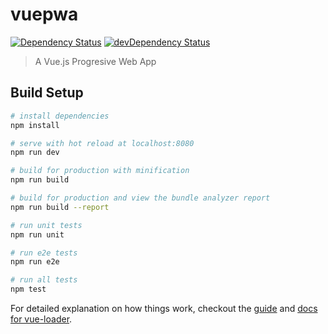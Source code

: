 # vuepwa

[![Dependency Status](https://david-dm.org/yourself-yourorg/vuepwa/master/status.svg)](https://david-dm.org/yourself-yourorg/vuepwa/master)  [![devDependency Status](https://david-dm.org/yourself-yourorg/vuepwa/master/dev-status.svg)](https://david-dm.org/yourself-yourorg/vuepwa/master?type=dev)

> A Vue.js Progresive Web App

## Build Setup

``` bash
# install dependencies
npm install

# serve with hot reload at localhost:8080
npm run dev

# build for production with minification
npm run build

# build for production and view the bundle analyzer report
npm run build --report

# run unit tests
npm run unit

# run e2e tests
npm run e2e

# run all tests
npm test
```

For detailed explanation on how things work, checkout the [guide](http://vuejs-templates.github.io/webpack/) and [docs for vue-loader](http://vuejs.github.io/vue-loader).
